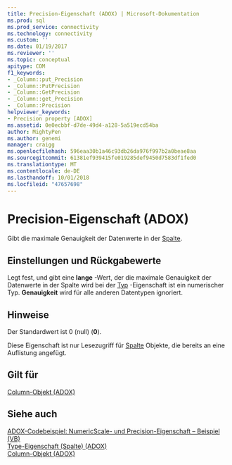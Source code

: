 ```yaml
---
title: Precision-Eigenschaft (ADOX) | Microsoft-Dokumentation
ms.prod: sql
ms.prod_service: connectivity
ms.technology: connectivity
ms.custom: ''
ms.date: 01/19/2017
ms.reviewer: ''
ms.topic: conceptual
apitype: COM
f1_keywords:
- _Column::put_Precision
- _Column::PutPrecision
- _Column::GetPrecision
- _Column::get_Precision
- _Column::Precision
helpviewer_keywords:
- Precision property [ADOX]
ms.assetid: 0e0ecbbf-d7de-49d4-a128-5a519ecd54ba
author: MightyPen
ms.author: genemi
manager: craigg
ms.openlocfilehash: 596eaa30b1a46c93db26da976f997b2a0beae8aa
ms.sourcegitcommit: 61381ef939415fe019285def9450d7583df1fed0
ms.translationtype: MT
ms.contentlocale: de-DE
ms.lasthandoff: 10/01/2018
ms.locfileid: "47657698"
---
```

# <a name="precision-property-adox"></a>Precision-Eigenschaft (ADOX)
Gibt die maximale Genauigkeit der Datenwerte in der [Spalte](../../../ado/reference/adox-api/column-object-adox.md).  
  
## <a name="settings-and-return-values"></a>Einstellungen und Rückgabewerte  
 Legt fest, und gibt eine **lange** -Wert, der die maximale Genauigkeit der Datenwerte in der Spalte wird bei der [Typ](../../../ado/reference/adox-api/type-property-column-adox.md) -Eigenschaft ist ein numerischer Typ. **Genauigkeit** wird für alle anderen Datentypen ignoriert.  
  
## <a name="remarks"></a>Hinweise  
 Der Standardwert ist 0 (null) (**0**).  
  
 Diese Eigenschaft ist nur Lesezugriff für [Spalte](../../../ado/reference/adox-api/column-object-adox.md) Objekte, die bereits an eine Auflistung angefügt.  
  
## <a name="applies-to"></a>Gilt für  
 [Column-Objekt (ADOX)](../../../ado/reference/adox-api/column-object-adox.md)  
  
## <a name="see-also"></a>Siehe auch  
 [ADOX-Codebeispiel: NumericScale- und Precision-Eigenschaft – Beispiel (VB)](../../../ado/reference/adox-api/adox-code-example-numericscale-and-precision-properties-example-vb.md)   
 [Type-Eigenschaft (Spalte) (ADOX)](../../../ado/reference/adox-api/type-property-column-adox.md)   
 [Column-Objekt (ADOX)](../../../ado/reference/adox-api/column-object-adox.md)
